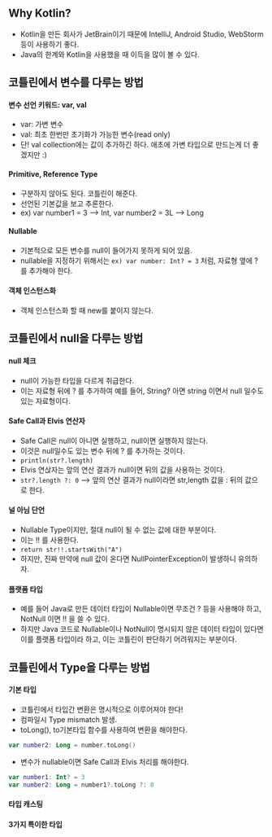 ## Why Kotlin?
- Kotlin을 만든 회사가 JetBrain이기 때문에 IntelliJ, Android Studio, WebStorm 등이 사용하기 좋다.
- Java의 한계와 Kotlin을 사용했을 때 이득을 많이 볼 수 있다. 

## 코틀린에서 변수를 다루는 방법
#### 변수 선언 키워드: var, val
- var: 가변 변수
- val: 최초 한번만 초기화가 가능한 변수(read only)
- 단! val collection에는 값이 추가하긴 하다. 애초에 가변 타입으로 만드는게 더 좋겠지만 :)

#### Primitive, Reference Type
- 구분하지 않아도 된다. 코틀린이 해준다.
- 선언된 기본값을 보고 추론한다.
- ex) var number1 = 3 --> Int, var number2 = 3L --> Long

#### Nullable
- 기본적으로 모든 변수를 null이 들어가지 못하게 되어 있음.
- nullable을 지정하기 위해서는 `ex) var number: Int? = 3` 처럼, 자료형 옆에 ? 를 추가해야 한다.

#### 객체 인스턴스화
- 객체 인스턴스화 할 때 new를 붙이지 않는다. 

## 코틀린에서 null을 다루는 방법
#### null 체크
- null이 가능한 타입을 다르게 취급한다.
- 이는 자료형 뒤에 ? 를 추가하여 예를 들어, String? 아면 string 이면서 null 일수도 있는 자료형이다.

#### Safe Call과 Elvis 연산자
- Safe Call은 null이 아니면 실행하고, null이면 실행하지 않는다.
- 이것은 null일수도 있는 변수 뒤에 ? 를 추가하는 것이다. 
- `println(str?.length)`
- Elvis 연삱자는 앞의 연산 결과가 null이면 뒤의 값을 사용하는 것이다. 
- `str?.length ?: 0` --> 앞의 연산 결과가 null이라면 str,length 값을 : 뒤의 값으로 한다.

#### 널 아님 단언
- Nullable Type이지만, 절대 null이 될 수 없는 값에 대한 부분이다. 
- 이는 !! 를 사용한다.
- `return str!!.startsWith("A")`
- 하지만, 진짜 만약에 null 값이 온다면 NullPointerException이 발생하니 유의하자. 

#### 플랫폼 타입
- 예를 들어 Java로 만든 데이터 타입이 Nullable이면 무조건 ? 등을 사용해야 하고, NotNull 이면 !! 을 쓸 수 있다. 
- 하지만 Java 코드로 Nullable이나 NotNull이 명시되지 않은 데이터 타입이 있다면 이를 플랫폼 타입이라 하고, 이는 코틀린이 판단하기 어려워지는 부분이다. 

## 코틀린에서 Type을 다루는 방법
#### 기본 타입
- 코틀린에서 타입간 변환은 명시적으로 이루어져야 한다!
- 컴파일시 Type mismatch 발생.
- toLong(), to기본타입 함수를 사용하여 변환을 해야한다. 
```Kotlin
var number2: Long = number.toLong()
```
- 변수가 nullable이면 Safe Call과 Elvis 처리를 해야한다. 
```Kotlin
var number1: Int? = 3
var number2: Long = number1?.toLong ?: 0
```

#### 타입 캐스팅


#### 3가지 특이한 타입



